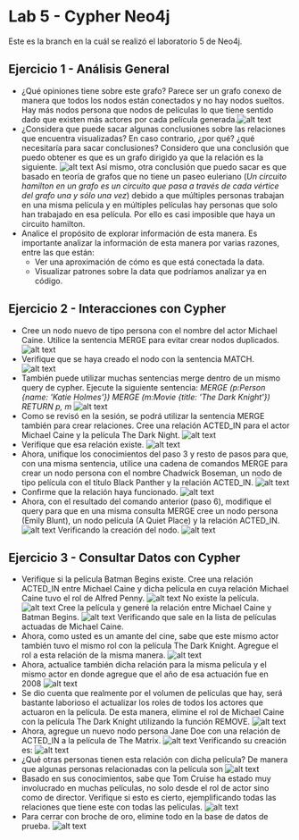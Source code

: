 # Lab 5 - Cypher Neo4j
Este es la branch en la cuál se realizó el laboratorio 5 de Neo4j.

## Ejercicio 1 - Análisis General
* ¿Qué opiniones tiene sobre este grafo?
    Parece ser un grafo conexo de manera que todos los nodos están conectados y no hay nodos sueltos. Hay más nodos persona que nodos de películas lo que tiene sentido dado que existen más actores por cada película generada.![alt text](image.png)
* ¿Considera que puede sacar algunas conclusiones sobre las relaciones que encuentra visualizadas? En caso contrario, ¿por qué? ¿qué necesitaría para sacar conclusiones?
    Considero que una conclusión que puedo obtener es que es un grafo dirigido ya que la relación es la siguiente. 
    ![alt text](image-1.png) 
    Así mismo, otra conclusión que puedo sacar es que basado en teoría de grafos que no tiene un paseo euleriano (_Un circuito hamilton en un grafo es un circuito que pasa a través de cada vértice del grafo una y sólo una vez_) debido a que múltiples personas trabajan en una misma película y en múltiples películas hay personas que solo han trabajado en esa película. Por ello es casi imposible que haya un circuito hamilton.
* Analice el propósito de explorar información de esta manera.
    Es importante analizar la información de esta manera por varias razones, entre las que están:
    * Ver una  aproximación de cómo es que está conectada la data.
    * Visualizar patrones sobre la data que podríamos analizar ya en código.

## Ejercicio 2 - Interacciones con Cypher
* Cree un nodo nuevo de tipo persona con el nombre del actor Michael Caine. Utilice la sentencia MERGE para evitar crear nodos duplicados.
![alt text](image-2.png)
* Verifique que se haya creado el nodo con la sentencia MATCH.
![alt text](image-3.png)
* También puede utilizar muchas sentencias merge dentro de un mismo query de cypher. Ejecute la siguiente sentencia: 
    _MERGE (p:Person {name: 'Katie Holmes'})
    MERGE (m:Movie {title: 'The Dark Knight'})
    RETURN p, m_
![alt text](image-4.png)
* Como se revisó en la sesión, se podrá utilizar la sentencia MERGE también para crear relaciones. Cree una relación ACTED_IN para el actor Michael Caine y la película The Dark Night.
![alt text](image-5.png)
* Verifique que esa relación existe.
![alt text](image-6.png)
* Ahora, unifique los conocimientos del paso 3 y resto de pasos para que, con una misma sentencia, utilice una cadena de comandos MERGE
para crear un nodo persona con el nombre Chadwick Boseman, un nodo de tipo película con el título Black Panther y la relación ACTED_IN.
![alt text](image-7.png)
* Confirme que la relación haya funcionado.
![alt text](image-8.png)
* Ahora, con el resultado del comando anterior (paso 6), modifique el query para que en una misma consulta MERGE cree un nodo persona (Emily Blunt), un nodo película (A Quiet Place) y la relación ACTED_IN.
![alt text](image-9.png)
Verificando la creación del nodo.
![alt text](image-10.png)

## Ejercicio 3 - Consultar Datos con Cypher
* Verifique si la película Batman Begins existe. Cree una relación ACTED_IN entre Michael Caine y dicha película en cuya relación Michael Caine tuvo el rol de Alfred Penny.
![alt text](image-11.png)
No existe la película.
![alt text](image-15.png)
Cree la película y generé la relación entre Michael Caine y Batman Begins.
![alt text](image-12.png)
Verificando que sale en la lista de películas actuadas de Michael Caine.
* Ahora, como usted es un amante del cine, sabe que este mismo actor también tuvo el mismo rol con la película The Dark Knight. Agregue el rol a esta relación de la misma manera.
![alt text](image-25.png)
* Ahora, actualice también dicha relación para la misma película y el mismo actor en donde agregue que el año de esa actuación fue en 2008
![alt text](image-26.png)
* Se dio cuenta que realmente por el volumen de películas que hay, será bastante laborioso el actualizar los roles de todos los actores que actuaron en la película. De esta manera, elimine el rol de Michael Caine con la película The Dark Knight utilizando la función REMOVE.
![alt text](image-27.png)
* Ahora, agregue un nuevo nodo persona Jane Doe con una relación de ACTED_IN a la película de The Matrix.
![alt text](image-21.png)
Verificando su creación es:
![alt text](image-20.png)
* ¿Qué otras personas tienen esta relación con dicha película?
De manera que algunas personas relacionadas con la película son 
![alt text](image-23.png)
* Basado en sus conocimientos, sabe que Tom Cruise ha estado muy involucrado en muchas películas, no solo desde el rol de actor sino como de director. Verifique si esto es cierto, ejemplificando todas las relaciones que tiene este con todas las películas.
![alt text](image-24.png)
*  Para cerrar con broche de oro, elimine todo en la base de datos de prueba.
![alt text](image-28.png)
